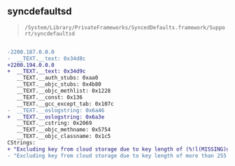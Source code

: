## syncdefaultsd

> `/System/Library/PrivateFrameworks/SyncedDefaults.framework/Support/syncdefaultsd`

```diff

-2200.187.0.0.0
-  __TEXT.__text: 0x34d8c
+2200.194.0.0.0
+  __TEXT.__text: 0x34d9c
   __TEXT.__auth_stubs: 0xaa0
   __TEXT.__objc_stubs: 0x4b80
   __TEXT.__objc_methlist: 0x1228
   __TEXT.__const: 0x136
   __TEXT.__gcc_except_tab: 0x107c
-  __TEXT.__oslogstring: 0x6a46
+  __TEXT.__oslogstring: 0x6a3e
   __TEXT.__cstring: 0x2069
   __TEXT.__objc_methname: 0x5754
   __TEXT.__objc_classname: 0x1c5
CStrings:
+ "Excluding key from cloud storage due to key length of (%!l(MISSING)d) UTF-16 code units in store (%!@(MISSING))"
- "Excluding key from cloud storage due to key length of more than 255 UTF-16 code units in store (%!@(MISSING))"

```
